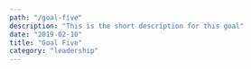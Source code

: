 ```yaml
---
path: "/goal-five"
description: "This is the short description for this goal"
date: "2019-02-10"
title: "Goal Five"
category: "leadership"
---
```

